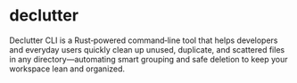 # declutter
Declutter CLI is a Rust‑powered command‑line tool that helps developers and everyday users quickly clean up unused, duplicate, and scattered files in any directory—automating smart grouping and safe deletion to keep your workspace lean and organized.
